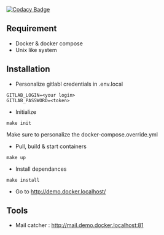 [![Codacy Badge](https://app.codacy.com/project/badge/Grade/d4c026becca947f9acbaa1424ac600bf)](https://www.codacy.com/manual/ruiteix/sf-website-demo?utm_source=github.com&utm_medium=referral&utm_content=ruiteix/sf-website-demo&utm_campaign=Badge_Grade)

## Requirement

- Docker & docker compose
- Unix like system

## Installation

- Personalize gitlabl credentials in .env.local

```
GITLAB_LOGIN=<your login>
GITLAB_PASSWORD=<token>
```

- Initialize

`make init`

Make sure to personalize the docker-compose.override.yml

- Pull, build & start containers

`make up`

- Install dependances

`make install`

- Go to http://demo.docker.localhost/

Tools
-----

* Mail catcher : http://mail.demo.docker.localhost:81

